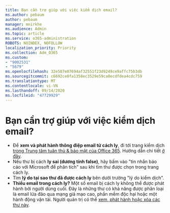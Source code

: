 ```yaml
---
title: Bạn cần trợ giúp với việc kiểm dịch email?
ms.author: pebaum
author: pebaum
manager: mnirkhe
ms.audience: Admin
ms.topic: article
ms.service: o365-administration
ROBOTS: NOINDEX, NOFOLLOW
localization_priority: Priority
ms.collection: Adm_O365
ms.custom:
- "9002531"
- "5679"
ms.openlocfilehash: 32e587e07694af32551f23d9249ce9affc75b3db
ms.sourcegitcommit: c6692ce0fa1358ec3529e59ca0ecdfdea4cdc759
ms.translationtype: MT
ms.contentlocale: vi-VN
ms.lasthandoff: 09/14/2020
ms.locfileid: "47729929"
---
```

# <a name="need-help-with-email-quarantine"></a>Bạn cần trợ giúp với việc kiểm dịch email?

- Để **xem và phát hành thông điệp email từ cách ly**, đi tới trang kiểm dịch [trong Trung tâm tuân thủ & bảo mật của Office 365](https://protection.office.com/quarantine). Hướng dẫn chi tiết [ở đây](https://docs.microsoft.com/microsoft-365/security/office-365-security/find-and-release-quarantined-messages-as-a-user?view=o365-worldwide#view-your-quarantined-messages).
- Nếu thư bị cách **ly sai (dương tính false)**, hãy bấm vào "tin nhắn báo cáo với Microsoft để phân tích" sau khi tìm thư được chọn trong trang cách ly. 
- Tìm **lý do tại sao thư đã được cách ly** bên dưới trường "lý do kiểm dịch".
- **Thiếu email trong cách ly?** Một số email bị cách ly không thể được phát hành bởi người dùng cuối. Đây là những thư có khả năng được phân loại là email lừa đảo qua mạng giả mạo cao, phần mềm độc hại hoặc một hành động vận tải. Người quản trị có thể [xem, phát hành hoặc xóa các thư này](https://docs.microsoft.com/microsoft-365/security/office-365-security/manage-quarantined-messages-and-files?view=o365-worldwide). 
